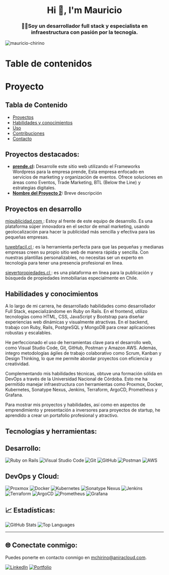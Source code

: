 <h1 align="center">Hi 👋, I'm Mauricio</h1>
<h3 align="center">🧑‍💻Soy un desarrollador full stack y especialista en infraestructura con pasión por la tecnogía.</h3>

<p align="left"> <img src="https://komarev.com/ghpvc/?username=mauricio-chirino&label=Profile%20views&color=0e75b6&style=flat" alt="mauricio-chirino" /> </p>



# Table de contenidos


# Proyecto

## Tabla de Contenido

- [Proyectos](#Proyectos-en-desarrollo)
- [Habilidades y conocimientos](#habilidades-y-conocimientos)
- [Uso](#uso)
- [Contribuciones](#contribuciones)
- [Contacto](#Conectate-conmigo)

## Proyectos destacados:
- **[prende.cl](https://prende.aniracloud.com):** Desarrolle este sitio web utilizando el Frameworks Wordpress para la empresa prende, Esta empresa enfocado en servicios de marketing y organización de eventos. Ofrece soluciones en áreas como Eventos, Trade Marketing, BTL (Below the Line) y estrategias digitales. 
- **[Nombre del Proyecto 2](link_a_tu_repo):** Breve descripción


## Proyectos en desarrollo 


[mipublicidad.com ](https://mipublicidad.com): Estoy al frente de este equipo de desarrollo. Es una plataforma súper innovadora en el sector de email marketing, usando geolocalización para hacer la publicidad más sencilla y efectiva para las pequeñas empresas.

[tuwebfacil.cl ](https://tuwebfacil.cl): es la herramienta perfecta para que las pequeñas y medianas empresas creen su propio sitio web de manera rápida y sencilla. Con nuestras plantillas personalizables, no necesitas ser un experto en tecnología para tener una presencia profesional en línea. 

[sievertpropiedades.cl ](https://sievertpropiedades.cl): es una plataforma en línea para la publicación y búsqueda de propiedades inmobiliarias especialmente en Chile.




## Habilidades y conocimientos
A lo largo de mi carrera, he desarrollado habilidades como desarrollador Full Stack, especializándome en Ruby on Rails. En el frontend, utilizo tecnologías como HTML, CSS, JavaScript y Bootstrap para diseñar experiencias web dinámicas y visualmente atractivas. En el backend, trabajo con Ruby, Rails, PostgreSQL y MongoDB para crear aplicaciones robustas y escalables.

He perfeccionado el uso de herramientas clave para el desarrollo web, como Visual Studio Code, Git, GitHub, Postman y Amazon AWS. Además, integro metodologías ágiles de trabajo colaborativo como Scrum, Kanban y Design Thinking, lo que me permite abordar proyectos con eficiencia y creatividad.

Complementando mis habilidades técnicas, obtuve una formación sólida en DevOps a través de la Universidad Nacional de Córdoba. Esto me ha permitido manejar infraestructura con herramientas como Proxmox, Docker, Kubernetes, Sonatype Nexus, Jenkins, Terraform, ArgoCD, Prometheus y Grafana.

Para mostrar mis proyectos y habilidades, así como en aspectos de emprendimiento y presentación a inversores para proyectos de startup, he aprendido a crear un portafolio profesional y atractivo.


## Tecnologías y herramientas:

## Desarrollo:
![Ruby on Rails](https://img.shields.io/badge/Frameworks-Ruby%20on%20Rails-red)
![Visual Studio Code](https://img.shields.io/badge/Editor-VS%20Code-blue)
![Git](https://img.shields.io/badge/Control_de_versiones-Git-orange)
![GitHub](https://img.shields.io/badge/Repositorio-GitHub-lightgrey)
![Postman](https://img.shields.io/badge/Testing-Postman-orange)
![AWS](https://img.shields.io/badge/Cloud-AWS-yellow)

## DevOps y Cloud:
![Proxmox](https://img.shields.io/badge/Virtualización-Proxmox-orange)
![Docker](https://img.shields.io/badge/Contenedores-Docker-blue)
![Kubernetes](https://img.shields.io/badge/Orquestación-Kubernetes-blueviolet)
![Sonatype Nexus](https://img.shields.io/badge/Repositorios_de_dependencias-Nexus-yellowgreen)
![Jenkins](https://img.shields.io/badge/CI/CD-Jenkins-red)
![Terraform](https://img.shields.io/badge/Infraestructura-Terraform-darkgreen)
![ArgoCD](https://img.shields.io/badge/Despliegue-ArgoCD-blue)
![Prometheus](https://img.shields.io/badge/Monitoring-Prometheus-critical)
![Grafana](https://img.shields.io/badge/Dashboarding-Grafana-lightblue)


## 📈 Estadísticas:
![GitHub Stats](https://github-readme-stats.vercel.app/api?username=mauricio-chirino&show_icons=true&theme=radical)
![Top Languages](https://github-readme-stats.vercel.app/api/top-langs/?username=mauricio-chirino&layout=compact&theme=radical)

---

## 🌐 Conectate conmigo:
Puedes ponerte en contacto conmigo en [mchirino@aniracloud.com](mailto:mchirino@aniracloud.com).

[![LinkedIn](https://img.shields.io/badge/LinkedIn-Perfil-blue)](https://linkedin.com/in/mauricio-chirino)
[![Portfolio](https://img.shields.io/badge/Portafolio-Ver%20Más-orange)](link_a_tu_portafolio)
















